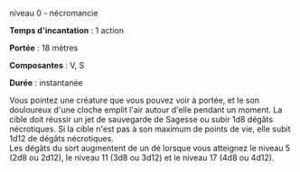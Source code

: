 niveau 0 - nécromancie

**Temps d'incantation** : 1 action

**Portée** : 18 mètres

**Composantes** : V, S

**Durée** : instantanée

Vous pointez une créature que vous pouvez voir à portée, et le son douloureux d'une cloche emplit l'air autour d'elle pendant un moment. La cible doit réussir un jet de sauvegarde de Sagesse ou subir 1d8 dégâts nécrotiques. Si la cible n'est pas à son maximum de points de vie, elle subit 1d12 de dégâts nécrotiques.  
Les dégâts du sort augmentent de un dé lorsque vous atteignez le niveau 5 (2d8 ou 2d12), le niveau 11 (3d8 ou 3d12) et le niveau 17 (4d8 ou 4d12).